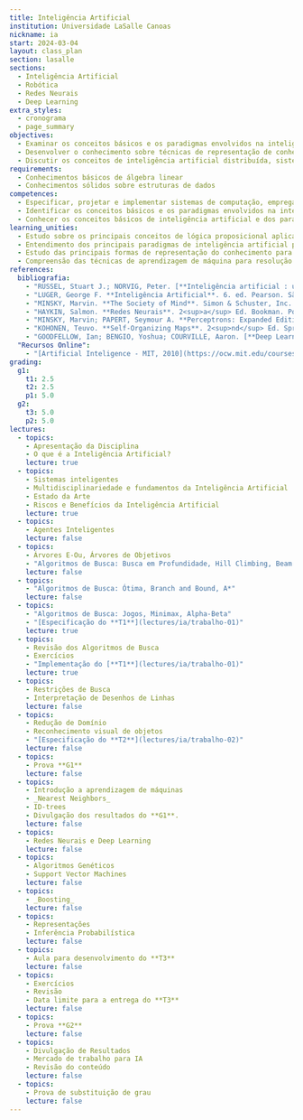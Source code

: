 ```yaml
---
title: Inteligência Artificial
institution: Universidade LaSalle Canoas
nickname: ia
start: 2024-03-04
layout: class_plan
section: lasalle
sections:
  - Inteligência Artificial
  - Robótica
  - Redes Neurais
  - Deep Learning
extra_styles:
  - cronograma
  - page_summary
objectives:
  - Examinar os conceitos básicos e os paradigmas envolvidos na inteligência artificial e suas aplicações práticas para resolver problemas computacionais
  - Desenvolver o conhecimento sobre técnicas de representação de conhecimento e algoritmos de aprendizagem de máquina
  - Discutir os conceitos de inteligência artificial distribuída, sistemas conexionistas, computação evolucionária, lógica nebulosa e sistemas híbridos, permitindo a experimentação de diferentes técnicas e ferramentas aplicáveis na resolução de problemas complexos.
requirements:
  - Conhecimentos básicos de álgebra linear
  - Conhecimentos sólidos sobre estruturas de dados
competences:
  - Especificar, projetar e implementar sistemas de computação, empregando teorias, práticas e ferramentas adequadas
  - Identificar os conceitos básicos e os paradigmas envolvidos na inteligência artificial e suas aplicações práticas para resolver problemas
  - Conhecer os conceitos básicos de inteligência artificial e dos paradigmas simbólico e conexionista, habilitando à resolução de problemas aplicando técnicas adequadas para a implementação de sistemas
learning_unities:
  - Estudo sobre os principais conceitos de lógica proposicional aplicados a inteligência artificial de forma individual
  - Entendimento dos principais paradigmas de inteligência artificial para resolução de problemas de forma crítica
  - Estudo das principais formas de representação do conhecimento para resolver problemas de forma colaborativa
  - Compreensão das técnicas de aprendizagem de máquina para resolução de problemas de forma cooperativa e crítica
references:
  bibliografia:
    - "RUSSEL, Stuart J.; NORVIG, Peter. [**Inteligência artificial : uma abordagem moderna.**](https://integrada.minhabiblioteca.com.br/reader/books/9788595159495){:target='\_blank'}. 4. ed. LTC. Rio de Janeiro, 2022."
    - "LUGER, George F. **Inteligência Artificial**. 6. ed. Pearson. São Paulo. 2013."
    - "MINSKY, Marvin. **The Society of Mind**. Simon & Schuster, Inc. New York. 1988."
    - "HAYKIN, Salmon. **Redes Neurais**. 2<sup>a</sup> Ed. Bookman. Porto Alegre. 2001."
    - "MINSKY, Marvin; PAPERT, Seymour A. **Perceptrons: Expanded Edition**. 4<sup>th</sup> print. MIT Press. Massachussets. 1988"
    - "KOHONEN, Teuvo. **Self-Organizing Maps**. 2<sup>nd</sup> Ed. Springer. Alemanha. 1997."
    - "GOODFELLOW, Ian; BENGIO, Yoshua; COURVILLE, Aaron. [**Deep Learning**](https://www.deeplearningbook.org){:target='\_blank'}. MIT Press. 2016."
  "Recursos Online":
    - "[Artificial Inteligence - MIT, 2010](https://ocw.mit.edu/courses/6-034-artificial-intelligence-fall-2010){:target='\_blank'}"
grading:
  g1:
    t1: 2.5
    t2: 2.5
    p1: 5.0
  g2:
    t3: 5.0
    p2: 5.0
lectures:
  - topics:
    - Apresentação da Disciplina
    - O que é a Inteligência Artificial?
    lecture: true
  - topics:
    - Sistemas inteligentes
    - Multidisciplinariedade e fundamentos da Inteligência Artificial
    - Estado da Arte
    - Riscos e Benefícios da Inteligência Artificial
    lecture: true
  - topics:
    - Agentes Inteligentes
    lecture: false
  - topics:
    - Árvores E-Ou, Árvores de Objetivos 
    - "Algoritmos de Busca: Busca em Profundidade, Hill Climbing, Beam Search"
    lecture: false
  - topics:
    - "Algoritmos de Busca: Ótima, Branch and Bound, A*"
    lecture: false
  - topics:
    - "Algoritmos de Busca: Jogos, Minimax, Alpha-Beta"
    - "[Especificação do **T1**](lectures/ia/trabalho-01)"
    lecture: true
  - topics:
    - Revisão dos Algoritmos de Busca 
    - Exercícios
    - "Implementação do [**T1**](lectures/ia/trabalho-01)"
    lecture: true
  - topics:
    - Restrições de Busca
    - Interpretação de Desenhos de Linhas
    lecture: false
  - topics:
    - Redução de Domínio
    - Reconhecimento visual de objetos
    - "[Especificação do **T2**](lectures/ia/trabalho-02)"
    lecture: false
  - topics:
    - Prova **G1**
    lecture: false
  - topics:
    - Introdução a aprendizagem de máquinas
    - _Nearest Neighbors_
    - ID-trees
    - Divulgação dos resultados do **G1**.
    lecture: false
  - topics:
    - Redes Neurais e Deep Learning
    lecture: false
  - topics:
    - Algoritmos Genéticos
    - Support Vector Machines
    lecture: false
  - topics:
    - _Boosting_
    lecture: false
  - topics:
    - Representações
    - Inferência Probabilística
    lecture: false
  - topics:
    - Aula para desenvolvimento do **T3**
    lecture: false
  - topics:
    - Exercícios
    - Revisão
    - Data limite para a entrega do **T3**
    lecture: false
  - topics:
    - Prova **G2**
    lecture: false
  - topics:
    - Divulgação de Resultados
    - Mercado de trabalho para IA
    - Revisão do conteúdo
    lecture: false
  - topics:
    - Prova de substituição de grau
    lecture: false
---
```

